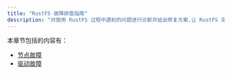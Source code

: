 ```yaml
---
title: "RustFS 故障排查指南"
description: "对使用 RustFS 过程中遇到的问题进行诊断并给出修复方案,让 RustFS 实例快速从故障中恢复.​"
---
```


本章节包括的内容有：

- [节点故障](./node.md)
- [驱动故障](./driver.md)